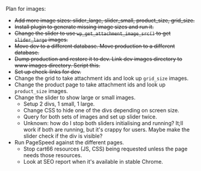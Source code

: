 Plan for images:

*   ~~Add more image sizes: slider_large, slider_small, product_size,
    grid_size.~~
*   ~~Install plugin to generate missing image sizes and run it.~~
*   ~~Change the slider to use `wp_get_attachment_image_src()` to get
    `slider_large` images.~~
*   ~~Move dev to a different database.  Move production to a different
    database.~~
*   ~~Dump production and restore it to dev.  Link dev images directory to www
    images directory.  Script this.~~
*   ~~Set up check-links for dev.~~
*   Change the grid to take attachment ids and look up `grid_size` images.
*   Change the product page to take attachment ids and look up `product_size`
    images.
*   Change the slider to show large or small images.
    *   Setup 2 divs, 1 small, 1 large.
    *   Change CSS to hide one of the divs depending on screen size.
    *   Query for both sets of images and set up slider twice.
    *   Unknown: how do I stop both sliders initialising and running?  It;ll
        work if both are running, but it's crappy for users.  Maybe make the
        slider check if the div is visible?
*   Run PageSpeed against the different pages.
    *   Stop cart66 resources (JS, CSS) being requested unless the page needs
        those resources.
    *   Look at SEO report when it's available in stable Chrome.

